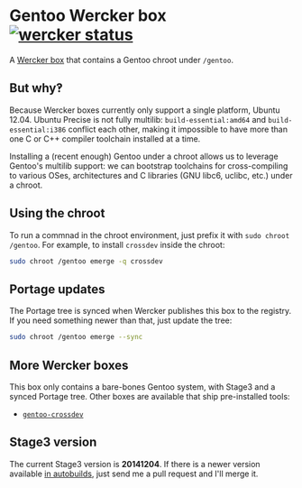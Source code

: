 # Gentoo Wercker box [![wercker status](https://app.wercker.com/status/92877b55ac71655b2435346c0218adb0/s "wercker status")](https://app.wercker.com/project/bykey/92877b55ac71655b2435346c0218adb0)

A [Wercker box][0] that contains a Gentoo chroot under `/gentoo`.

## But why‽

Because Wercker boxes currently only support a single platform, Ubuntu 12.04.
Ubuntu Precise is not fully multilib: `build-essential:amd64` and
`build-essential:i386` conflict each other, making it impossible to have more
than one C or C++ compiler toolchain installed at a time.

Installing a (recent enough) Gentoo under a chroot allows us to leverage
Gentoo's multilib support: we can bootstrap toolchains for cross-compiling to
various OSes, architectures and C libraries (GNU libc6, uclibc, etc.) under a
chroot.

## Using the chroot

To run a commnad in the chroot environment, just prefix it with `sudo chroot
/gentoo`. For example, to install `crossdev` inside the chroot:

```sh
sudo chroot /gentoo emerge -q crossdev
```

## Portage updates

The Portage tree is synced when Wercker publishes this box to the registry. If
you need something newer than that, just update the tree:

```sh
sudo chroot /gentoo emerge --sync
```

## More Wercker boxes

This box only contains a bare-bones Gentoo system, with Stage3 and a synced
Portage tree. Other boxes are available that ship pre-installed tools:

* [`gentoo-crossdev`][2]

## Stage3 version

The current Stage3 version is **20141204**. If there is a newer version
available [in autobuilds][1], just send me a pull request and I'll merge it.

[0]: https://app.wercker.com/#applications/54944cfd6b3ba8733da381b9/tab/details
[1]: http://distfiles.gentoo.org/releases/amd64/autobuilds/current-stage3-amd64/
[2]: https://github.com/attilaolah/wercker-box-gentoo-crossdev
